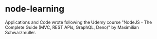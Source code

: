 # node-learning
 Applications and Code wrote following the Udemy course "NodeJS - The Complete Guide (MVC, REST APIs, GraphQL, Deno)" by Maximilian Schwarzmüller.
